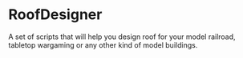 RoofDesigner
============

A set of scripts that will help you design roof for your model railroad, tabletop wargaming or any other kind of model buildings.


